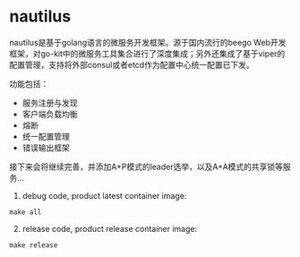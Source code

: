 # nautilus 

nautilus是基于golang语言的微服务开发框架。源于国内流行的beego Web开发框架，对go-kit中的微服务工具集合进行了深度集成；另外还集成了基于viper的配置管理，支持将外部consul或者etcd作为配置中心统一配置已下发。

功能包括：

- 服务注册与发现
- 客户端负载均衡
- 熔断
- 统一配置管理
- 错误输出框架

接下来会将继续完善，并添加A+P模式的leader选举，以及A+A模式的共享锁等服务...


1. debug code, product latest container image:
``` 
make all 
```

2. release code, product release container image:
```
make release
```
